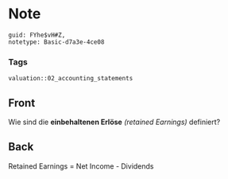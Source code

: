 # Note
```
guid: FYhe$vH#Z,
notetype: Basic-d7a3e-4ce08
```

### Tags
```
valuation::02_accounting_statements
```

## Front
<p>Wie sind die <b>einbehaltenen Erlöse</b> <i style="">(retained
Earnings)</i> definiert?

## Back
Retained Earnings = Net Income - Dividends

